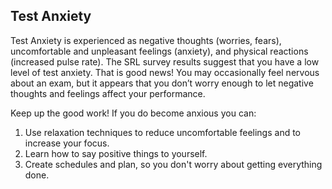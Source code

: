 ## Test Anxiety

Test Anxiety is experienced as negative thoughts (worries, fears), uncomfortable and unpleasant feelings (anxiety), and physical reactions (increased pulse rate). The SRL survey results suggest that you have a low level of test anxiety. That is good news! You may occasionally feel nervous about an exam, but it appears that you don’t worry enough to let negative thoughts and feelings affect your performance. 

Keep up the good work! If you do become anxious you can:

1.	Use relaxation techniques to reduce uncomfortable feelings and to increase your focus. 
2.	Learn how to say positive things to yourself.
3.  Create schedules and plan, so you don't worry about getting everything done.
